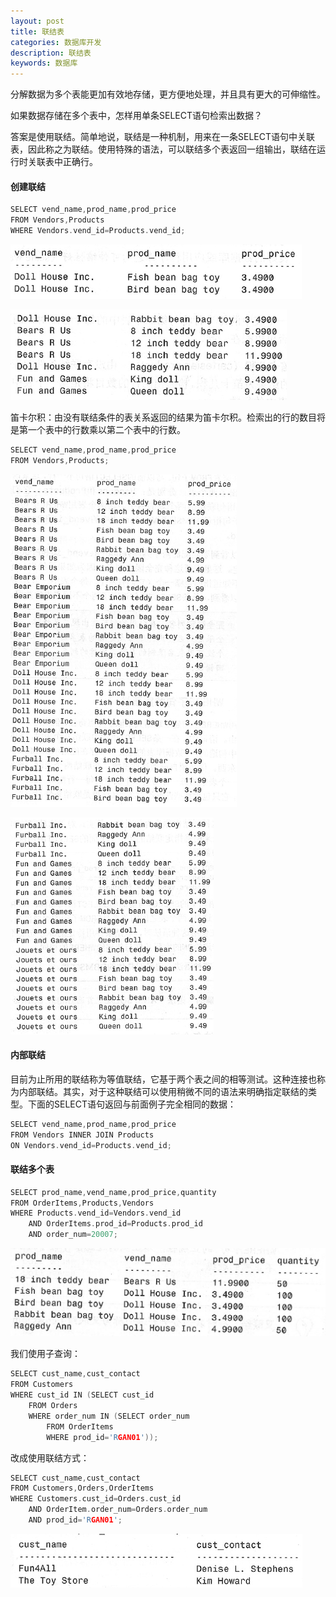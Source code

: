 ```yaml
---
layout: post
title: 联结表
categories: 数据库开发
description: 联结表
keywords: 数据库
---
```


分解数据为多个表能更加有效地存储，更方便地处理，并且具有更大的可伸缩性。

如果数据存储在多个表中，怎样用单条SELECT语句检索出数据？

答案是使用联结。简单地说，联结是一种机制，用来在一条SELECT语句中关联表，因此称之为联结。使用特殊的语法，可以联结多个表返回一组输出，联结在运行时关联表中正确行。

#### 创建联结

```cpp
SELECT vend_name,prod_name,prod_price
FROM Vendors,Products
WHERE Vendors.vend_id=Products.vend_id;
```

![](/images/posts/DataBase/108.png)

![](/images/posts/DataBase/109.png)

笛卡尔积：由没有联结条件的表关系返回的结果为笛卡尔积。检索出的行的数目将是第一个表中的行数乘以第二个表中的行数。

```cpp
SELECT vend_name,prod_name,prod_price
FROM Vendors,Products;
```

![](/images/posts/DataBase/110.png)

![](/images/posts/DataBase/111.png)

#### 内部联结

目前为止所用的联结称为等值联结，它基于两个表之间的相等测试。这种连接也称为内部联结。其实，对于这种联结可以使用稍微不同的语法来明确指定联结的类型。下面的SELECT语句返回与前面例子完全相同的数据：

```cpp
SELECT vend_name,prod_name,prod_price
FROM Vendors INNER JOIN Products
ON Vendors.vend_id=Products.vend_id;
```

#### 联结多个表

```cpp
SELECT prod_name,vend_name,prod_price,quantity
FROM OrderItems,Products,Vendors
WHERE Products.vend_id=Vendors.vend_id
	AND OrderItems.prod_id=Products.prod_id
	AND order_num=20007;
```

![](/images/posts/DataBase/112.png)

我们使用子查询：

```cpp
SELECT cust_name,cust_contact
FROM Customers
WHERE cust_id IN (SELECT cust_id
	FROM Orders
	WHERE order_num	IN (SELECT order_num
		FROM OrderItems
		WHERE prod_id='RGAN01'));
```

改成使用联结方式：

```cpp
SELECT cust_name,cust_contact
FROM Customers,Orders,OrderItems
WHERE Customers.cust_id=Orders.cust_id
	AND OrderItem.order_num=Orders.order_num
	AND prod_id='RGAN01';
```

![](/images/posts/DataBase/113.png)